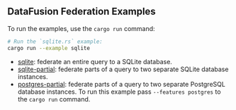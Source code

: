 ## DataFusion Federation Examples

To run the examples, use the `cargo run` command:

```bash
# Run the `sqlite.rs` example:
cargo run --example sqlite
```

- [sqlite](./examples/sqlite.rs): federate an entire query to a SQLite database.
- [sqlite-partial](./examples/sqlite-partial.rs): federate parts of a query to two separate SQLite database instances.
- [postgres-partial](./examples/postgres-partial.rs): federate parts of a query to two separate PostgreSQL database instances. To run this example pass `--features postgres` to the `cargo run` command.

